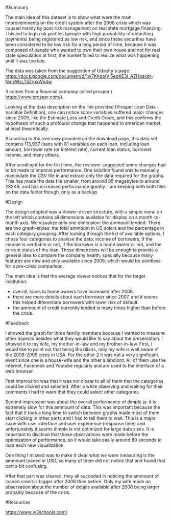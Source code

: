 #Summary

The main idea of this dataset is to show what were the main improvemments on the credit system after
the 2008 crisis which was caused mainly by poor risk management on real state mortgage financing. This
led to high risk profiles (people with high probability of defaulting payments) being registered as low
risk, and since those securities have been considered to be low risk for a long period of time, because
it was composed of people who wanted to own their own house and not for real state speculation at first,
the market failed to realize what was happening until it was too late.

The data was taken from the suggestion of Udacity´s page 
https://docs.google.com/document/d/1w7KhqotVi5eoKE3I_AZHbsxdr-NmcWsLTIiZrpxWx4w

It comes from a financial company called prosper ( https://www.prosper.com/).

Looking at the data description on the link provided (Prosper Loan Data - Variable Definition), one can
notice some variables suffered major changes since 2009, like the Estimate Loss and Credit Grade, and 
this confirms the hypothesis of such a profound change that happened to american market, at least theoretically.

According to the overview provided on the download page, this data set contains 113,937 loans with 81 variables 
on each loan, including loan amount, borrower rate (or interest rate), current loan status, borrower income, 
and many others. 

After sending it for the first time, the reviewer suggested some changes had to be made to improve performance.
One solution found was to manually manipulate the CSV file in and extract only the data required for the 
graphs. This has made the data file smaller, from around 85 megabytes to around 282KB, and has increased performance
greatly. I am keeping both both files on the data folder though, only as a backup.

#Design

The design adopted was a Viewer-driven structure, with a simple menu on the left which contains all dimensions
available for display on a month-to-month axis. We visualize only one dimension: the ammount lended. There are 
two graph-styles: the total ammount in US dolars and the percentage in each category grouping. After looking 
through the list of available options, I chose four categories to analyse the data: income of borrowers, 
if the income is verifiable or not, if the borrower is a home owner or not, and the current status of the 
loan. Those dimensions will be enough to provide a general idea to compare the company health, specially because
many features are new and only available since 2009, which would be pointless for a pre-crisis comparison.

The main idea is that the average viewer notices that for the target institution:
- overall, loans to home owners have increased after 2008.
- there are more details about each borrower since 2007, and it seems this helped diferentiate borrowers with
lower risk of default.
- the ammount of credit currently lended is many times higher than before the crisis.


#Feedback

I showed the graph for three familiy members because I wanted to measure other aspects besides what they would
like to say about the presentation. I showed it to my wife, my mother-in-law and my brother-in-law. First, I
would like to point out that being Brazilians, only my wife is well aware of the 2008-2009 crisis in USA. For the
other 2 it was not a very significant event since one is a house-wife and the other a landlord. All of them use the 
internet, Facebook and Youtube regularly and are used to the interface of a web browser.

First impression was that it was not cleaar to all of them that the categories could be clicked and selected. After
a while observing and waiting for their comments I had to warn that they could select other categories.

Second impression was about the overall performance of dimple.js: it is extremely slow for this ammount of data.
This was important because the fact that it took a long time to switch between graphs made most of them start clicking
in other parts and I had to tell them to wait. This is a major issue with user interface and user experience 
(response time) and unfortunately it seems dimple is not optimized for large data sizes. It is important to disclose
that those observations were made before the optimization of performance, so it would take easily around 80 seconds
to load each new visualization.

One thing I missed was to make it clear what we were measuring is the ammount loaned in USD, so many of them
did not notice that and found that part a bit confusing.

After that part was cleared, they all succeded in noticing the ammount of loaned credit is bigger after 2008
than before. Only my wife made an observation about the number of details available after 2008 being larger
probably because of the crisis.


#Resources

https://www.w3schools.com/